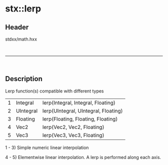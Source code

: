 # stx::lerp

## Header
stdxx/math.hxx

<br>

---

<br>

## Description

Lerp function(s) compatible with different types

|     |           |                                      |
| --- | --------- | ------------------------------------ |
| 1   | Integral  | lerp(Integral, Integral, Floating)   |
| 2   | UIntegral | lerp(UIntegral, UIntegral, Floating) |
| 3   | Floating  | lerp(Floating, Floating, Floating)   |
| 4   | Vec2      | lerp(Vec2, Vec2, Floating)           |
| 5   | Vec3      | lerp(Vec3, Vec3, Floating)           |

1 - 3) Simple numeric linear interpolation

4 - 5) Elementwise linear interpolation. A lerp is performed along each axis.
